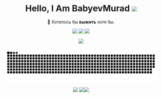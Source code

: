 <div align="center"><h1>Hello, I Am BabyevMurad <img src="https://media.giphy.com/media/J2awouDsf23R2vo2p5/giphy.gif" width="50"></h1>
<p align="center">🌱 Хотелось бы <b>выжить</b> хотя бы.</p>

<a href="http://t.me/babayevy"><img src="https://img.shields.io/badge/Telegram-%232E87FB?style=for-the-badge&logo=telegram&logoColor=white"/></a> 
<a href="mailto:turboboy816@gmail.com"><img src="https://img.shields.io/badge/Mail-%232E87FB?style=for-the-badge&logo=gmail&logoColor=white&color=C71610"/></a>
<a href="https://discordapp.com/users/"><img src="https://img.shields.io/badge/Discord-%232E87FB?style=for-the-badge&logo=Discord&logoColor=white&color=5865F2"/></a>



[![](https://visitcount.itsvg.in/api?id=mrbabayev&label=Profile%20Views&color=11&icon=5&pretty=false)](https://visitcount.itsvg.in)



<p align="center"><img src="https://raw.githubusercontent.com/mudachyo/mudachyo/output/github-contribution-grid-snake.svg"></p>

![](https://github-profile-trophy.vercel.app/?username=senenevar&theme=tokyonight&no-frame=true&no-bg=true&margin-w=4)
![](https://github-readme-stats.vercel.app/api?username=senenevar&theme=tokyonight&hide_border=true&include_all_commits=false&count_private=false)![](https://github-readme-streak-stats.herokuapp.com/?user=senenevar&theme=tokyonight&hide_border=true)</div>
